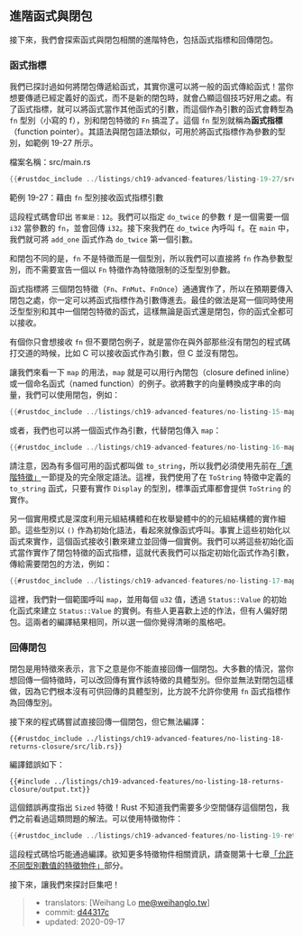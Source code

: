 ## 進階函式與閉包

接下來，我們會探索函式與閉包相關的進階特色，包括函式指標和回傳閉包。

### 函式指標

我們已探討過如何將閉包傳遞給函式，其實你還可以將一般的函式傳給函式！當你想要傳遞已經定義好的函式，而不是新的閉包時，就會凸顯這個技巧好用之處。有了函式指標，就可以將函式當作其他函式的引數，而這個作為引數的函式會轉型為 `fn` 型別（小寫的 f），別和閉包特徵的 `Fn` 搞混了。這個 `fn` 型別就稱為**函式指標**（function pointer）。其語法與閉包語法類似，可用於將函式指標作為參數的型別，如範例 19-27 所示。

<span class="filename">檔案名稱：src/main.rs</span>

```rust
{{#rustdoc_include ../listings/ch19-advanced-features/listing-19-27/src/main.rs}}
```

<span class="caption">範例 19-27：藉由 `fn` 型別接收函式指標引數</span>

這段程式碼會印出 `答案是：12`。我們可以指定 `do_twice` 的參數 `f` 是一個需要一個 `i32` 當參數的 `fn`，並會回傳 `i32`。接下來我們在 `do_twice` 內呼叫 `f`。在 `main` 中，我們就可將 `add_one` 函式作為 `do_twice` 第一個引數。

和閉包不同的是，`fn` 不是特徵而是一個型別，所以我們可以直接將 `fn` 作為參數型別，而不需要宣告一個以 `Fn` 特徵作為特徵限制的泛型型別參數。


函式指標將 三個閉包特徵（`Fn`、`FnMut`、`FnOnce`）通通實作了，所以在預期要傳入閉包之處，你一定可以將函式指標作為引數傳進去。最佳的做法是寫一個同時使用泛型型別和其中一個閉包特徵的函式，這樣無論是函式還是閉包，你的函式全都可以接收。

有個你只會想接收 `fn` 但不要閉包例子，就是當你在與外部那些沒有閉包的程式碼打交道的時候，比如 C 可以接收函式作為引數，但 C 並沒有閉包。

讓我們來看一下 `map` 的用法，`map` 就是可以用行內閉包（closure defined inline）或一個命名函式（named function）的例子。欲將數字的向量轉換成字串的向量，我們可以使用閉包，例如：

```rust
{{#rustdoc_include ../listings/ch19-advanced-features/no-listing-15-map-closure/src/main.rs:here}}
```

或者，我們也可以將一個函式作為引數，代替閉包傳入 `map`：

```rust
{{#rustdoc_include ../listings/ch19-advanced-features/no-listing-16-map-function/src/main.rs:here}}
```

請注意，因為有多個可用的函式都叫做 `to_string`，所以我們必須使用先前在[「進階特徵」][進階特徵]一節提及的完全限定語法。這裡，我們使用了在 `ToString` 特徵中定義的 `to_string` 函式，只要有實作 `Display` 的型別，標準函式庫都會提供 `ToString` 的實作。

另一個實用模式是深度利用元組結構體和在枚舉變體中的的元組結構體的實作細節。這些型別以 `()` 作為初始化語法，看起來就像函式呼叫。事實上這些初始化以函式來實作，這個函式接收引數來建立並回傳一個實例。我們可以將這些初始化函式當作實作了閉包特徵的函式指標，這就代表我們可以指定初始化函式作為引數，傳給需要閉包的方法，例如：

```rust
{{#rustdoc_include ../listings/ch19-advanced-features/no-listing-17-map-initializer/src/main.rs:here}}
```
這裡，我們對一個範圍呼叫 `map`，並用每個 `u32` 值，透過 `Status::Value` 的初始化函式來建立 `Status::Value` 的實例。有些人更喜歡上述的作法，但有人偏好閉包。這兩者的編譯結果相同，所以選一個你覺得清晰的風格吧。

### 回傳閉包

閉包是用特徵來表示，言下之意是你不能直接回傳一個閉包。大多數的情況，當你想回傳一個特徵時，可以改回傳有實作該特徵的具體型別。但你並無法對閉包這樣做，因為它們根本沒有可供回傳的具體型別，比方說不允許你使用 `fn` 函式指標作為回傳型別。

接下來的程式碼嘗試直接回傳一個閉包，但它無法編譯：

```rust,ignore,does_not_compile
{{#rustdoc_include ../listings/ch19-advanced-features/no-listing-18-returns-closure/src/lib.rs}}
```

編譯錯誤如下：

```console
{{#include ../listings/ch19-advanced-features/no-listing-18-returns-closure/output.txt}}
```

這個錯誤再度指出 `Sized` 特徵！Rust 不知道我們需要多少空間儲存這個閉包，我們之前看過這類問題的解法。可以使用特徵物件：

```rust
{{#rustdoc_include ../listings/ch19-advanced-features/no-listing-19-returns-closure-trait-object/src/lib.rs}}
```

這段程式碼恰巧能通過編譯。欲知更多特徵物件相關資訊，請查閱第十七章[「允許不同型別數值的特徵物件」][允許不同型別數值的特徵物件]部分。

接下來，讓我們來探討巨集吧！

[進階特徵]: ch19-03-advanced-traits.html#進階特徵
[允許不同型別數值的特徵物件]: ch17-02-trait-objects.html#允許不同型別數值的特徵物件

> - translators: [Weihang Lo <me@weihanglo.tw>]
> - commit: [d44317c](https://github.com/rust-lang/book/blob/d44317c3122b44fb713aba66cc295dee3453b24b/src/ch19-05-advanced-functions-and-closures.md)
> - updated: 2020-09-17
